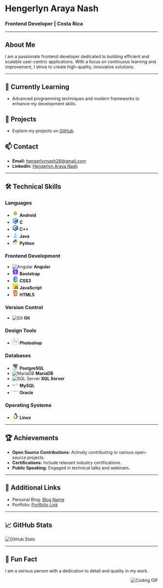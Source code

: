 # Hengerlyn Araya Nash
### Frontend Developer | Costa Rica

---

## About Me
I am a passionate frontend developer dedicated to building efficient and scalable user-centric applications. With a focus on continuous learning and improvement, I strive to create high-quality, innovative solutions.

---

## 🌱 Currently Learning
- Advanced programming techniques and modern frameworks to enhance my development skills.

## 📂 Projects
- Explore my projects on [GitHub](https://github.com/Nash232305).

## 📫 Contact
- **Email:** [hengerlynnash26@gmail.com](hengerlynash26@gmail.com)
- **LinkedIn:** [Hengerlyn Araya Nash](www.linkedin.com/in/hnash-araya)

---

## 🛠️ Technical Skills

### Languages
- <img src="https://raw.githubusercontent.com/devicons/devicon/master/icons/android/android-original-wordmark.svg" alt="Android" width="20" height="20"/> **Android**
- <img src="https://raw.githubusercontent.com/devicons/devicon/master/icons/c/c-original.svg" alt="C" width="20" height="20"/> **C**
- <img src="https://raw.githubusercontent.com/devicons/devicon/master/icons/cplusplus/cplusplus-original.svg" alt="C++" width="20" height="20"/> **C++**
- <img src="https://raw.githubusercontent.com/devicons/devicon/master/icons/java/java-original.svg" alt="Java" width="20" height="20"/> **Java**
- <img src="https://raw.githubusercontent.com/devicons/devicon/master/icons/python/python-original.svg" alt="Python" width="20" height="20"/> **Python**

### Frontend Development
- <img src="https://angular.io/assets/images/logos/angular/angular.svg" alt="Angular" width="20" height="20"/> **Angular**
- <img src="https://raw.githubusercontent.com/devicons/devicon/master/icons/bootstrap/bootstrap-plain-wordmark.svg" alt="Bootstrap" width="20" height="20"/> **Bootstrap**
- <img src="https://raw.githubusercontent.com/devicons/devicon/master/icons/css3/css3-original-wordmark.svg" alt="CSS3" width="20" height="20"/> **CSS3**
- <img src="https://raw.githubusercontent.com/devicons/devicon/master/icons/javascript/javascript-original.svg" alt="JavaScript" width="20" height="20"/> **JavaScript**
- <img src="https://raw.githubusercontent.com/devicons/devicon/master/icons/html5/html5-original-wordmark.svg" alt="HTML5" width="20" height="20"/> **HTML5**

### Version Control
- <img src="https://www.vectorlogo.zone/logos/git-scm/git-scm-icon.svg" alt="Git" width="20" height="20"/> **Git**

### Design Tools
- <img src="https://raw.githubusercontent.com/devicons/devicon/master/icons/photoshop/photoshop-line.svg" alt="Photoshop" width="20" height="20"/> **Photoshop**

### Databases
- <img src="https://raw.githubusercontent.com/devicons/devicon/master/icons/postgresql/postgresql-original-wordmark.svg" alt="PostgreSQL" width="20" height="20"/> **PostgreSQL**
- <img src="https://www.vectorlogo.zone/logos/mariadb/mariadb-icon.svg" alt="MariaDB" width="20" height="20"/> **MariaDB**
- <img src="https://www.svgrepo.com/show/303229/microsoft-sql-server-logo.svg" alt="SQL Server" width="20" height="20"/> **SQL Server**
- <img src="https://raw.githubusercontent.com/devicons/devicon/master/icons/mysql/mysql-original-wordmark.svg" alt="MySQL" width="20" height="20"/> **MySQL**
- <img src="https://raw.githubusercontent.com/devicons/devicon/master/icons/oracle/oracle-original.svg" alt="Oracle" width="20" height="20"/> **Oracle**

### Operating Systems
- <img src="https://raw.githubusercontent.com/devicons/devicon/master/icons/linux/linux-original.svg" alt="Linux" width="20" height="20"/> **Linux**

---

## 🏆 Achievements
- **Open Source Contributions:** Actively contributing to various open-source projects.
- **Certifications:** Include relevant industry certifications.
- **Public Speaking:** Engaged in technical talks and webinars.

---

## 🔗 Additional Links
- Personal Blog: [Blog Name](https://yourbloglink.com)
- Portfolio: [Portfolio Link](https://yourportfoliolink.com)

---

## 📈 GitHub Stats
![GitHub Stats](https://github-readme-stats.vercel.app/api?username=Nash232305&show_icons=true&theme=radical)

---

## 🏅 Fun Fact
I am a serious person with a dedication to detail and quality in my work.

<p align="right">
<img src="https://i.pinimg.com/originals/21/11/61/21116158daaeb1459b4ec0758505e1ad.gif" width="300" alt="Coding GIF">
</p>
